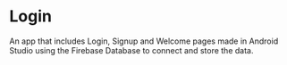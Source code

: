 # Login
An app that includes Login, Signup and Welcome pages made in Android Studio using the Firebase Database to connect and store the data.
